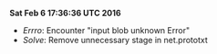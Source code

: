 
**Sat Feb  6 17:36:36 UTC 2016**

- *Errro*: Encounter "input blob unknown Error"
- *Solve*: Remove unnecessary stage in net.prototxt

